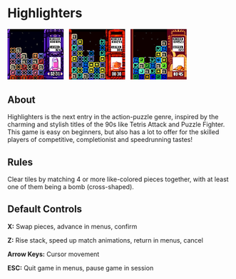 # Highlighters

<img src="./screenshots/floss.PNG" width="25%" alt="Screenshot of gameplay as the Floss character"/>
&nbsp;
<img src="./screenshots/cognac-panic.PNG" width="25%" alt="Screenshot of gameplay as the Cognac character, displaying Cognac appearing stressed"/>
&nbsp;
<img src="./screenshots/milo.PNG" width="25%" alt="Screenshot of gameplay as the Milo character"/>

## About
Highlighters is the next entry in the action-puzzle genre, inspired by the charming and stylish titles of the 90s like Tetris Attack and Puzzle Fighter. This game is easy on beginners, but also has a lot to offer for the skilled players of competitive, completionist and speedrunning tastes!

## Rules
Clear tiles by matching 4 or more like-colored pieces together, with at least one of them being a bomb (cross-shaped).

## Default Controls
**X:** Swap pieces, advance in menus, confirm

**Z:** Rise stack, speed up match animations, return in menus, cancel

**Arrow Keys:** Cursor movement

**ESC:** Quit game in menus, pause game in session
